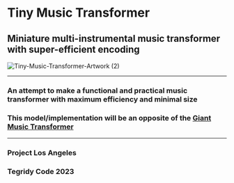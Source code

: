 # Tiny Music Transformer
## Miniature multi-instrumental music transformer with super-efficient encoding

![Tiny-Music-Transformer-Artwork (2)](https://github.com/asigalov61/Tiny-Music-Transformer/assets/56325539/6798f560-6b93-4afb-982a-5b34e100625e)

***
### An attempt to make a functional and practical music transformer with maximum efficiency and minimal size
### This model/implementation will be an opposite of the [Giant Music Transformer](https://github.com/asigalov61/Giant-Music-Transformer)

***

### Project Los Angeles
### Tegridy Code 2023
